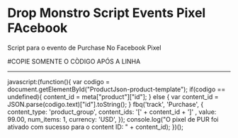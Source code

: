 # Drop Monstro Script Events Pixel FAcebook
Script para o evento de Purchase No Facebook Pixel

#COPIE SOMENTE O CÒDIGO APÓS A LINHA

------------------------------------------------------------------------------------------------------------------------------

javascript:(function(){ var codigo = document.getElementById("ProductJson-product-template"); if(codigo == undefined){ content_id = meta["product"]["id"]; } else { var content_id = JSON.parse(codigo.text)["id"].toString(); } fbq('track', 'Purchase', { content_type: 'product_group', content_ids: '[' + content_id + ']' , value: 99.00, num_items: 1, currency: 'USD', }); console.log("O pixel de PUR foi ativado com sucesso para o content ID: " + content_id); })();
